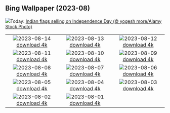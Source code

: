 ## Bing Wallpaper (2023-08)
![](https://www.bing.com/th?id=OHR.IndependenceDay_EN-IN6025298765_UHD.jpg&w=1000)Today: [Indian flags selling on Independence Day (© yogesh more/Alamy Stock Photo)](https://www.bing.com/th?id=OHR.IndependenceDay_EN-IN6025298765_UHD.jpg)

|      |      |      |
| :----: | :----: | :----: |
|![](https://www.bing.com/th?id=OHR.GeckoLeaf_EN-IN5833679106_UHD.jpg&pid=hp&w=384&h=216&rs=1&c=4)2023-08-14 [download 4k](https://www.bing.com/th?id=OHR.GeckoLeaf_EN-IN5833679106_UHD.jpg)|![](https://www.bing.com/th?id=OHR.PerseidsOregon_EN-IN5335133603_UHD.jpg&pid=hp&w=384&h=216&rs=1&c=4)2023-08-13 [download 4k](https://www.bing.com/th?id=OHR.PerseidsOregon_EN-IN5335133603_UHD.jpg)|![](https://www.bing.com/th?id=OHR.ThreeElephants_EN-IN4911760993_UHD.jpg&pid=hp&w=384&h=216&rs=1&c=4)2023-08-12 [download 4k](https://www.bing.com/th?id=OHR.ThreeElephants_EN-IN4911760993_UHD.jpg)|
|![](https://www.bing.com/th?id=OHR.JupiterArtland_EN-IN4437426321_UHD.jpg&pid=hp&w=384&h=216&rs=1&c=4)2023-08-11 [download 4k](https://www.bing.com/th?id=OHR.JupiterArtland_EN-IN4437426321_UHD.jpg)|![](https://www.bing.com/th?id=OHR.WorldLionDay_EN-IN7896417806_UHD.jpg&pid=hp&w=384&h=216&rs=1&c=4)2023-08-10 [download 4k](https://www.bing.com/th?id=OHR.WorldLionDay_EN-IN7896417806_UHD.jpg)|![](https://www.bing.com/th?id=OHR.BathurstArt_EN-IN4732410788_UHD.jpg&pid=hp&w=384&h=216&rs=1&c=4)2023-08-09 [download 4k](https://www.bing.com/th?id=OHR.BathurstArt_EN-IN4732410788_UHD.jpg)|
|![](https://www.bing.com/th?id=OHR.BlacktipSharks_EN-IN7510591621_UHD.jpg&pid=hp&w=384&h=216&rs=1&c=4)2023-08-08 [download 4k](https://www.bing.com/th?id=OHR.BlacktipSharks_EN-IN7510591621_UHD.jpg)|![](https://www.bing.com/th?id=OHR.BodieNC_EN-IN4440410782_UHD.jpg&pid=hp&w=384&h=216&rs=1&c=4)2023-08-07 [download 4k](https://www.bing.com/th?id=OHR.BodieNC_EN-IN4440410782_UHD.jpg)|![](https://www.bing.com/th?id=OHR.NaganoPond_EN-IN2550312141_UHD.jpg&pid=hp&w=384&h=216&rs=1&c=4)2023-08-06 [download 4k](https://www.bing.com/th?id=OHR.NaganoPond_EN-IN2550312141_UHD.jpg)|
|![](https://www.bing.com/th?id=OHR.AtlanticPuffin_EN-IN4194031243_UHD.jpg&pid=hp&w=384&h=216&rs=1&c=4)2023-08-05 [download 4k](https://www.bing.com/th?id=OHR.AtlanticPuffin_EN-IN4194031243_UHD.jpg)|![](https://www.bing.com/th?id=OHR.GothicRuins_EN-IN1472260655_UHD.jpg&pid=hp&w=384&h=216&rs=1&c=4)2023-08-04 [download 4k](https://www.bing.com/th?id=OHR.GothicRuins_EN-IN1472260655_UHD.jpg)|![](https://www.bing.com/th?id=OHR.ZelenciSprings_EN-IN1003048519_UHD.jpg&pid=hp&w=384&h=216&rs=1&c=4)2023-08-03 [download 4k](https://www.bing.com/th?id=OHR.ZelenciSprings_EN-IN1003048519_UHD.jpg)|
|![](https://www.bing.com/th?id=OHR.CapitolButte_EN-IN9834899757_UHD.jpg&pid=hp&w=384&h=216&rs=1&c=4)2023-08-02 [download 4k](https://www.bing.com/th?id=OHR.CapitolButte_EN-IN9834899757_UHD.jpg)|![](https://www.bing.com/th?id=OHR.DenaliClimber_EN-IN8763043099_UHD.jpg&pid=hp&w=384&h=216&rs=1&c=4)2023-08-01 [download 4k](https://www.bing.com/th?id=OHR.DenaliClimber_EN-IN8763043099_UHD.jpg)|